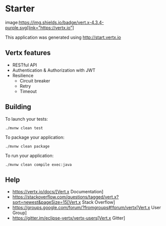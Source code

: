 # Starter

image:https://img.shields.io/badge/vert.x-4.3.4-purple.svg[link="https://vertx.io"]

This application was generated using http://start.vertx.io

## Vertx features

- RESTful API
- Authentication & Authorization with JWT
- Resilience
    - Circuit breaker
    - Retry
    - Timeout

## Building

To launch your tests:

```
./mvnw clean test
```

To package your application:

```
./mvnw clean package
```

To run your application:

```
./mvnw clean compile exec:java
```

## Help

* https://vertx.io/docs/[Vert.x Documentation]
* https://stackoverflow.com/questions/tagged/vert.x?sort=newest&pageSize=15[Vert.x Stack Overflow]
* https://groups.google.com/forum/?fromgroups#!forum/vertx[Vert.x User Group]
* https://gitter.im/eclipse-vertx/vertx-users[Vert.x Gitter]
